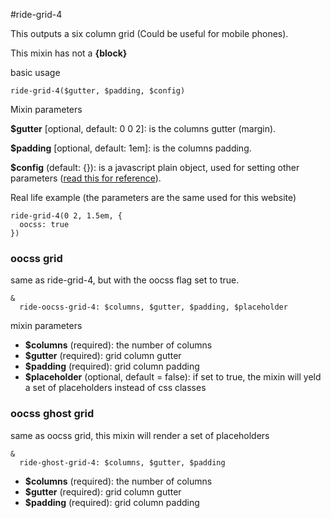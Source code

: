 #ride-grid-4

This outputs a six column grid (Could be useful for mobile phones).

This mixin has not a **{block}**

basic usage

```
ride-grid-4($gutter, $padding, $config)
```

Mixin parameters

**$gutter**  [optional, default: 0 0 2]: is the columns gutter (margin).

**$padding** [optional, default: 1em]: is the columns padding. 

**$config** (default: {}): is a javascript plain object, used for setting other parameters ([read this for reference](#/docs/grids/grid)).

Real life example (the parameters are the same used for this website)

```
ride-grid-4(0 2, 1.5em, {
  oocss: true
})
```

### oocss grid

same as ride-grid-4, but with the oocss flag set to true.

```
&
  ride-oocss-grid-4: $columns, $gutter, $padding, $placeholder 
```

mixin parameters

* **$columns** (required): the number of columns
* **$gutter** (required): grid column gutter
* **$padding** (required): grid column padding
* **$placeholder** (optional, default = false): if set to true, the mixin will yeld a set of placeholders instead of css classes

### oocss ghost grid

same as oocss grid, this mixin will render a set of placeholders

```
&
  ride-ghost-grid-4: $columns, $gutter, $padding
```

* **$columns** (required): the number of columns
* **$gutter** (required): grid column gutter
* **$padding** (required): grid column padding